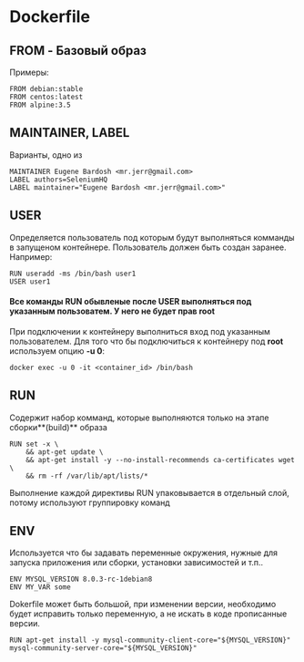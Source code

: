 # Dockerfile

## FROM - Базовый образ
Примеры:
```
FROM debian:stable
FROM centos:latest 
FROM alpine:3.5
```

## MAINTAINER, LABEL
Варианты, одно из
```
MAINTAINER Eugene Bardosh <mr.jerr@gmail.com>
LABEL authors=SeleniumHQ
LABEL maintainer="Eugene Bardosh <mr.jerr@gmail.com>"
```

## USER
Определяется пользователь под которым будут выполняться комманды в запущеном контейнере. Пользователь должен быть создан заранее.
Например:
```
RUN useradd -ms /bin/bash user1
USER user1
```
#### Все команды RUN обывленые после USER выполняться под указанным пользоватем. У него не будет прав root
При подключении к контейнеру выполниться вход под указанным пользователем.
Для того что бы подключиться к контейнеру под **root** используем опцию **-u 0**:
```
docker exec -u 0 -it <container_id> /bin/bash
```
## RUN
Содержит набор комманд, которые выполняются только на этапе сборки**(build)** образа
```
RUN set -x \
	&& apt-get update \
	&& apt-get install -y --no-install-recommends ca-certificates wget \
	&& rm -rf /var/lib/apt/lists/* 
```
Выполнение каждой директивы RUN упаковывается в отдельный слой, потому используют группировку команд

## ENV
Используется что бы задавать переменные окружения, нужные для запуска приложения или сборки, установки зависимостей и т.п..
```
ENV MYSQL_VERSION 8.0.3-rc-1debian8
ENV MY_VAR some
```
Dokerfile может быть большой, при изменении версии, необходимо будет исправить только переменную, а не искать в коде прописанные версии.

```
RUN apt-get install -y mysql-community-client-core="${MYSQL_VERSION}" mysql-community-server-core="${MYSQL_VERSION}"
```